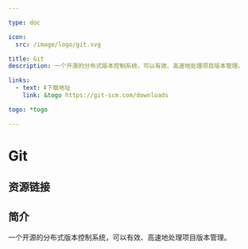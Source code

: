 ```yaml
---

type: doc

icon:
  src: /image/logo/git.svg

title: Git
description: 一个开源的分布式版本控制系统，可以有效、高速地处理项目版本管理。

links:
  - text: ⏬下载地址
    link: &togo https://git-scm.com/downloads

togo: *togo

---
```


<ShowLogo />

# Git

<ShowBreadcrumb />

## 资源链接

<ShowLinks />

## 简介

一个开源的分布式版本控制系统，可以有效、高速地处理项目版本管理。
